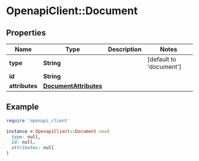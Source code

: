 # OpenapiClient::Document

## Properties

| Name | Type | Description | Notes |
| ---- | ---- | ----------- | ----- |
| **type** | **String** |  | [default to &#39;document&#39;] |
| **id** | **String** |  |  |
| **attributes** | [**DocumentAttributes**](DocumentAttributes.md) |  |  |

## Example

```ruby
require 'openapi_client'

instance = OpenapiClient::Document.new(
  type: null,
  id: null,
  attributes: null
)
```


